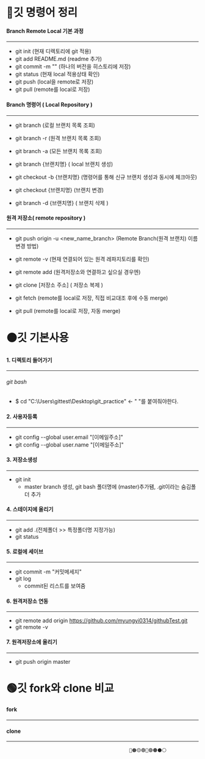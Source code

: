 # 🔴깃 명령어 정리

#### Branch Remote Local 기본 과정

---

- git init (현재 디렉토리에 git 적용)
- git add README.md (readme 추가)
- git commit -m "" (하나의 버전을 히스토리에 저장)
- git status (현재 local 적용상태 확인)
- git push (local을 remote로 저장)
- git pull (remote를 local로 저장)

#### Branch 명령어 ( Local Repository )

---

- git branch (로컬 브랜치 목록 조회)
- git branch -r (원격 브랜치 목록 조회)
- git branch -a (모든 브랜치 목록 조회)

- git branch {브랜치명} ( local 브랜치 생성)
- git checkout -b {브랜치명} (명령어를 통해 신규 브랜치 생성과 동시에 체크아웃)
- git checkout {브랜치명} (브랜치 변경)
- git branch -d {브랜치명} ( 브랜치 삭제 )

#### 원격 저장소( remote repository )

---

- git push origin -u <new_name_branch> (Remote Branch(원격 브랜치) 이름 변경 방법)
- git remote -v (현재 연결되어 있는 원격 레파지토리를 확인)
- git remote add <name> <url> (원격저장소와 연결하고 싶으실 경우엔)

- git clone [저장소 주소] ( 저장소 복제 )
- git fetch (remote를 local로 저장, 직접 비교대조 후에 수동 merge)
- git pull (remote를 local로 저장, 자동 merge)

                                              
# 🟠깃 기본사용
#### 1. 디렉토리 들어가기
---
###### git bash
- $ cd "C:\Users\gittest\Desktop\git_practice"  <- " "를 붙여줘야한다.                                                 
                                                 
                                                 
#### 2. 사용자등록
---
- git config --global user.email "[이메일주소]"
- git config --global user.name "[이메일주소]"                                                 
#### 3. 저장소생성
---
- git init
  + master branch 생성, git bash 폴더명에 (master)추가됌, .git이라는 숨김폴더 추가                                       
#### 4. 스테이지에 올리기
---
- git add .(전체폴더 >> 특정폴더명 지정가능)
- git status
#### 5. 로컬에 세이브
---
- git commit -m "커밋메세지"
- git log 
  + commit된 리스트를 보여줌
#### 6. 원격저장소 연동
---
- git remote add origin https://github.com/myungyi0314/githubTest.git
- git remote -v
#### 7. 원격저장소에 올리기
---
- git push origin master 

# 🟢깃 fork와 clone 비교
#### fork
---
#### clone
---
                                                 🔴🟠🟡🟢🔵🟣🟤⚫⚪                                                 
                                                 
